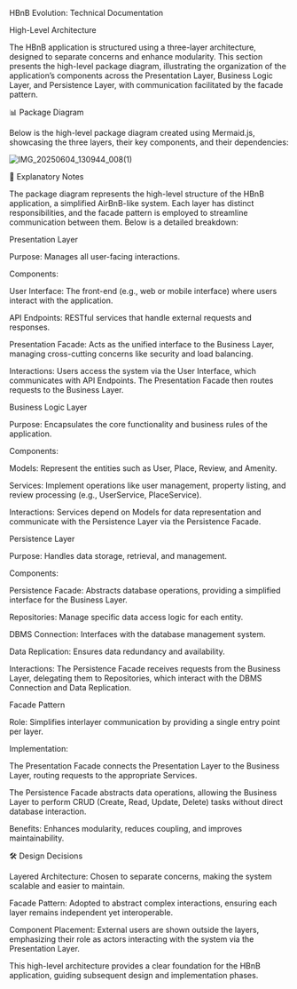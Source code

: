 HBnB Evolution: Technical Documentation

High-Level Architecture

The HBnB application is structured using a three-layer architecture, designed to separate concerns and enhance modularity. This section presents the high-level package diagram, illustrating the organization of the application’s components across the Presentation Layer, Business Logic Layer, and Persistence Layer, with communication facilitated by the facade pattern.



📊 Package Diagram

Below is the high-level package diagram created using Mermaid.js, showcasing the three layers, their key components, and their dependencies:

![IMG_20250604_130944_008(1)](https://github.com/user-attachments/assets/8a2b7574-bb6c-4a8a-81f4-482a1f3f2270)


📝 Explanatory Notes

The package diagram represents the high-level structure of the HBnB application, a simplified AirBnB-like system. Each layer has distinct responsibilities, and the facade pattern is employed to streamline communication between them. Below is a detailed breakdown:

Presentation Layer





Purpose: Manages all user-facing interactions.



Components:





User Interface: The front-end (e.g., web or mobile interface) where users interact with the application.



API Endpoints: RESTful services that handle external requests and responses.



Presentation Facade: Acts as the unified interface to the Business Layer, managing cross-cutting concerns like security and load balancing.



Interactions: Users access the system via the User Interface, which communicates with API Endpoints. The Presentation Facade then routes requests to the Business Layer.

Business Logic Layer





Purpose: Encapsulates the core functionality and business rules of the application.



Components:





Models: Represent the entities such as User, Place, Review, and Amenity.



Services: Implement operations like user management, property listing, and review processing (e.g., UserService, PlaceService).



Interactions: Services depend on Models for data representation and communicate with the Persistence Layer via the Persistence Facade.

Persistence Layer





Purpose: Handles data storage, retrieval, and management.



Components:





Persistence Facade: Abstracts database operations, providing a simplified interface for the Business Layer.



Repositories: Manage specific data access logic for each entity.



DBMS Connection: Interfaces with the database management system.



Data Replication: Ensures data redundancy and availability.



Interactions: The Persistence Facade receives requests from the Business Layer, delegating them to Repositories, which interact with the DBMS Connection and Data Replication.

Facade Pattern





Role: Simplifies interlayer communication by providing a single entry point per layer.



Implementation:





The Presentation Facade connects the Presentation Layer to the Business Layer, routing requests to the appropriate Services.



The Persistence Facade abstracts data operations, allowing the Business Layer to perform CRUD (Create, Read, Update, Delete) tasks without direct database interaction.



Benefits: Enhances modularity, reduces coupling, and improves maintainability.



🛠 Design Decisions





Layered Architecture: Chosen to separate concerns, making the system scalable and easier to maintain.



Facade Pattern: Adopted to abstract complex interactions, ensuring each layer remains independent yet interoperable.



Component Placement: External users are shown outside the layers, emphasizing their role as actors interacting with the system via the Presentation Layer.

This high-level architecture provides a clear foundation for the HBnB application, guiding subsequent design and implementation phases.
